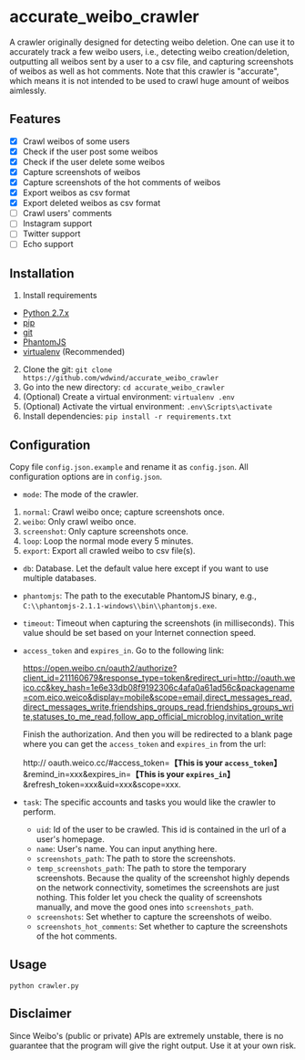 accurate_weibo_crawler
===================

A crawler originally designed for detecting weibo deletion. One can use it to accurately track a few weibo users, i.e., detecting weibo creation/deletion, outputting all weibos sent by a user to a csv file, and capturing screenshots of weibos as well as hot comments. Note that this crawler is "accurate", which means it is not intended to be used to crawl huge amount of weibos aimlessly.

## Features
- [x] Crawl weibos of some users
- [x] Check if the user post some weibos
- [x] Check if the user delete some weibos
- [x] Capture screenshots of weibos
- [x] Capture screenshots of the hot comments of weibos
- [x] Export weibos as csv format
- [x] Export deleted weibos as csv format
- [ ] Crawl users' comments
- [ ] Instagram support
- [ ] Twitter support
- [ ] Echo support

## Installation

 1. Install requirements
   - [Python 2.7.x](http://docs.python-guide.org/en/latest/starting/installation/)
   - [pip](https://pip.pypa.io/en/stable/installing/)
   - [git](https://git-scm.com/)
   - [PhantomJS](http://phantomjs.org/download.html)
   - [virtualenv](https://virtualenv.pypa.io/en/stable/installation/) (Recommended)
 2. Clone the git: `git clone https://github.com/wdwind/accurate_weibo_crawler`
 3. Go into the new directory: `cd accurate_weibo_crawler`
 4. (Optional) Create a virtual environment: `virtualenv .env`
 5. (Optional) Activate the virtual environment: `.env\Scripts\activate`
 6. Install dependencies: `pip install -r requirements.txt`

## Configuration
Copy file `config.json.example` and rename it as `config.json`. All configuration options are in `config.json`.

 - `mode`: The mode of the crawler.
  1. `normal`: Crawl weibo once; capture screenshots once.
  2. `weibo`: Only crawl weibo once.
  3. `screenshot`: Only capture screenshots once.
  4. `loop`: Loop the normal mode every 5 minutes.
  5. `export`: Export all crawled weibo to csv file(s).
 - `db`: Database. Let the default value here except if you want to use multiple databases.
 - `phantomjs`: The path to the executable PhantomJS binary, e.g., `C:\\phantomjs-2.1.1-windows\\bin\\phantomjs.exe`.
 - `timeout`: Timeout when capturing the screenshots (in milliseconds). This value should be set based on your Internet connection speed.
 - `access_token` and `expires_in`. Go to the following link:

    https://open.weibo.cn/oauth2/authorize?client_id=211160679&response_type=token&redirect_uri=http://oauth.weico.cc&key_hash=1e6e33db08f9192306c4afa0a61ad56c&packagename=com.eico.weico&display=mobile&scope=email,direct_messages_read,direct_messages_write,friendships_groups_read,friendships_groups_write,statuses_to_me_read,follow_app_official_microblog,invitation_write
    
    Finish the authorization. And then you will be redirected to a blank page where you can get the `access_token` and `expires_in` from the url:
    
    http:// oauth.weico.cc/#access_token=**【This is your `access_token`】**&remind_in=xxx&expires_in=**【This is your `expires_in`】**&refresh_token=xxx&uid=xxx&scope=xxx. 
 - `task`: The specific accounts and tasks you would like the crawler to perform.
    - `uid`: Id of the user to be crawled. This id is contained in the url of a user's homepage.
    - `name`: User's name. You can input anything here.
    - `screenshots_path`: The path to store the screenshots.
    - `temp_screenshots_path`: The path to store the temporary screenshots. Because the quality of the screenshot highly depends on the network connectivity, sometimes the screenshots are just nothing. This folder let you check the quality of screenshots manually, and move the good ones into `screenshots_path`.
    - `screenshots`: Set whether to capture the screenshots of weibo.
    - `screenshots_hot_comments`: Set whether to capture the screenshots of the hot comments.

## Usage

`python crawler.py`

## Disclaimer
Since Weibo's (public or private) APIs are extremely unstable, there is no guarantee that the program will give the right output. Use it at your own risk.